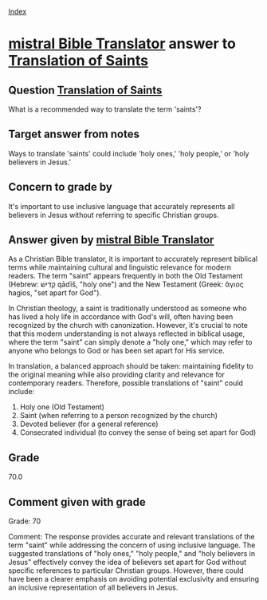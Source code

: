 
[Index](../../index.md)
# [mistral Bible Translator](../../answering_models/mistral_Bible_Translator.md) answer to [Translation of Saints](../../questions/Translation_of_Saints.md)

## Question [Translation of Saints](../../questions/Translation_of_Saints.md)
What is a recommended way to translate the term 'saints'?

## Target answer from notes
Ways to translate 'saints' could include 'holy ones,' 'holy people,' or 'holy believers in Jesus.'

## Concern to grade by
It's important to use inclusive language that accurately represents all believers in Jesus without referring to specific Christian groups.

## Answer given by [mistral Bible Translator](../../answering_models/mistral_Bible_Translator.md)
 As a Christian Bible translator, it is important to accurately represent biblical terms while maintaining cultural and linguistic relevance for modern readers. The term "saint" appears frequently in both the Old Testament (Hebrew: קַדִישׁ qādīš, "holy one") and the New Testament (Greek: ἅγιος hagios, "set apart for God").

In Christian theology, a saint is traditionally understood as someone who has lived a holy life in accordance with God's will, often having been recognized by the church with canonization. However, it's crucial to note that this modern understanding is not always reflected in biblical usage, where the term "saint" can simply denote a "holy one," which may refer to anyone who belongs to God or has been set apart for His service.

In translation, a balanced approach should be taken: maintaining fidelity to the original meaning while also providing clarity and relevance for contemporary readers. Therefore, possible translations of "saint" could include:

1. Holy one (Old Testament)
2. Saint (when referring to a person recognized by the church)
3. Devoted believer (for a general reference)
4. Consecrated individual (to convey the sense of being set apart for God)

## Grade
70.0

## Comment given with grade
Grade: 70

Comment: The response provides accurate and relevant translations of the term "saint" while addressing the concern of using inclusive language. The suggested translations of "holy ones," "holy people," and "holy believers in Jesus" effectively convey the idea of believers set apart for God without specific references to particular Christian groups. However, there could have been a clearer emphasis on avoiding potential exclusivity and ensuring an inclusive representation of all believers in Jesus.
